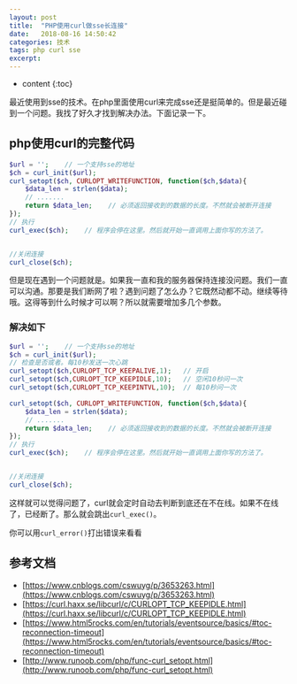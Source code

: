 ```yaml
---
layout: post
title:  "PHP使用curl做sse长连接"
date:   2018-08-16 14:50:42
categories: 技术
tags: php curl sse 
excerpt: 
---
```


* content
{:toc}

最近使用到sse的技术。在php里面使用curl来完成sse还是挺简单的。但是最近碰到一个问题。我找了好久才找到解决办法。下面记录一下。




## php使用curl的完整代码
```php
$url = '';    // 一个支持sse的地址
$ch = curl_init($url);
curl_setopt($ch, CURLOPT_WRITEFUNCTION, function($ch,$data){
    $data_len = strlen($data);
    // .......
    return $data_len;    // 必须返回接收到的数据的长度。不然就会被断开连接
});
// 执行
curl_exec($ch);    // 程序会停在这里。然后就开始一直调用上面你写的方法了。


//关闭连接
curl_close($ch);
```

但是现在遇到一个问题就是。如果我一直和我的服务器保持连接没问题。我们一直可以沟通。那要是我们断网了啦？遇到问题了怎么办？它既然动都不动。继续等待哦。这得等到什么时候才可以啊？所以就需要增加多几个参数。


### 解决如下
```php
$url = '';    // 一个支持sse的地址
$ch = curl_init($url);
// 检查是否或者。每10秒发送一次心跳
curl_setopt($ch,CURLOPT_TCP_KEEPALIVE,1);   // 开启
curl_setopt($ch,CURLOPT_TCP_KEEPIDLE,10);   // 空闲10秒问一次
curl_setopt($ch,CURLOPT_TCP_KEEPINTVL,10);  // 每10秒问一次

curl_setopt($ch, CURLOPT_WRITEFUNCTION, function($ch,$data){
    $data_len = strlen($data);
    // .......
    return $data_len;    // 必须返回接收到的数据的长度。不然就会被断开连接
});
// 执行
curl_exec($ch);    // 程序会停在这里。然后就开始一直调用上面你写的方法了。


//关闭连接
curl_close($ch);
```

这样就可以觉得问题了，curl就会定时自动去判断到底还在不在线。如果不在线了，已经断了。那么就会跳出`curl_exec()`。

你可以用`curl_error()`打出错误来看看


## 参考文档
* [https://www.cnblogs.com/cswuyg/p/3653263.html](https://www.cnblogs.com/cswuyg/p/3653263.html)
* [https://curl.haxx.se/libcurl/c/CURLOPT_TCP_KEEPIDLE.html](https://curl.haxx.se/libcurl/c/CURLOPT_TCP_KEEPIDLE.html)
* [https://www.html5rocks.com/en/tutorials/eventsource/basics/#toc-reconnection-timeout](https://www.html5rocks.com/en/tutorials/eventsource/basics/#toc-reconnection-timeout)
* [http://www.runoob.com/php/func-curl_setopt.html](http://www.runoob.com/php/func-curl_setopt.html)